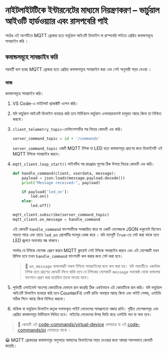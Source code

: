 # নাইটলাইটটিকে ইন্টারনেটের মাধ্যমে নিয়ন্ত্রণকরণ – ভার্চুয়াল আইওটি হার্ডওয়্যার এবং রাসপবেরি পাই

পাঠের এই অংশটিতে  MQTT ব্রোকার হতে ভার্চুয়াল আইওটি ডিভাইস বা রাস্পবেরি পাইতে প্রেরিত কমান্ডসমূহে সাবস্ক্রাইব করি ।
## কমান্ডসমূহে সাবস্ক্রাইব করি

পরবর্তী ধাপ হচ্ছে MQTT ব্রোকার হতে প্রেরিত কমান্ডসমূহে সাবস্ক্রাইব করা এবং সেই অনুযায়ী সাড়া দেওয়া ।

### কাজ

কমান্ডসমূহে সাবস্ক্রাইব করি।
1. VS Code-এ নাইটলাট প্রজেক্টটি ওপেন করি।

1. যদি ভার্চুয়াল আইওটি ডিভাইস ব্যবহার করি তবে টার্মিনালে ভার্চুয়াল এনভায়রনমেন্ট চালুরত আছে কিনা তা নিশ্চিত করবো।

1. `client_telemetry_topic`-ডেফিনেশনটির পর নিচের কোডটি এড করি।

    ```python
    server_command_topic = id + '/commands'
    ```

   `server_command_topic` একটি MQTT টপিক যা LED হতে কমান্ডসমূহ গ্রহণের জন্য ডিভাইসটি এই MQTT টপিকে সাবস্ক্রাইব করবে।

1. `mqtt_client.loop_start()` লাইনটির পর main লুপের ঠিক উপরে নিচের কোডটি এড করি।

    ```python
    def handle_command(client, userdata, message):
        payload = json.loads(message.payload.decode())
        print("Message received:", payload)
    
        if payload['led_on']:
            led.on()
        else:
            led.off()
    
    mqtt_client.subscribe(server_command_topic)
    mqtt_client.on_message = handle_command
    ```

    এই কোডটি `handle_command` ফাংশনটিকে সংজ্ঞায়িত করে যা একটি মেসেজকে JSON ডকুমেন্ট হিসেবে পড়তে পারে এবং তাতে `led_on` প্রোপার্টির ভ্যালুর খোজ করে । যদি ভ্যালুটি `True`-তে সেট করা থাকে তবে LED জ়্বলবে অন্যথায় বন্ধ থাকবে।

    সার্ভার যে টপিকে মেসেজ প্রেরণ করবে MQTT ক্লায়েন্ট সেই টপিকে সাবস্ক্রাইব করবে এবং এই মেসেজটি যখন রিসিভ হবে তখন  `handle_command` ফাংশনটি কল করার জন্য সেট করা হবে। 

    > 💁 `on_message` হ্যান্ডলারটি সকল টপিকে সাবস্ক্রাইবের জন্য কল করা হয়। যদি পরবর্তীতে একাধিক টপিক হতে গ্রহণের কোডটি লিখে থাকি তবে যে টপিকের মেসেজটি `message` অবজেক্ট থেকে হ্যান্ডলার ফাংশনে প্রেরণ করা হয়েছিল তাকে পাওয়া যাবে।

1. পূর্ববর্তী এসাইমেন্ট অংশের কোডটিকে যেভাবে রান করেছি ঠিক একইভাবে এই কোডটিকে রান করি। যদি ভার্চুয়াল আইওটি ডিভাইস ব্যবহার করি তবে CounterFit এপটি রানিং অবস্থায় আছে কিনা এবং লাইট সেন্সর, এলইডি সঠিক পিনে আছে কিনা নিশ্চিত করবো। 

1. বাহ্যিক বা ভার্চুয়াল ডিভাইস কতৃক সনাক্তকৃত লাইট লেভেলের সামঞ্জস্যতা বজায় রাখি। গৃহীত মেসেজসমূহ এবং প্রেরিত কমান্ডসমূহ টার্মিনালে লিখিত হবে। লাইটের লেভেলের উপর ভিত্তি করে এলইডি অন বা অফ হবে। 

> 💁 কোডটি এই [code-commands/virtual-device](code-commands/virtual-device) ফোল্ডারে বা এই [code-commands/pi](code-commands/pi) ফোল্ডারে পাবো ।

😀 MQTT ব্রোকারের কমান্ডসমূহ অনুসারে আমাদের ডিভাইসের সাড়া দেওয়ার জন্য আমরা সফলভাবে কোডটি করেছি।
